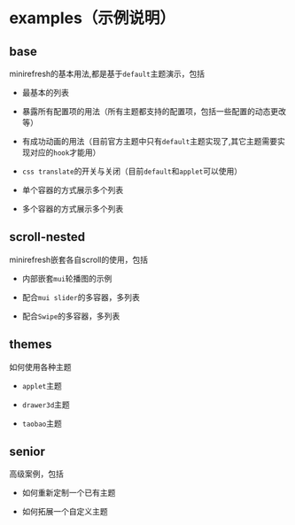 # examples（示例说明）

## base

minirefresh的基本用法,都是基于`default`主题演示，包括

- 最基本的列表

- 暴露所有配置项的用法（所有主题都支持的配置项，包括一些配置的动态更改等）

- 有成功动画的用法（目前官方主题中只有`default`主题实现了,其它主题需要实现对应的`hook`才能用）

- `css translate`的开关与关闭（目前`default`和`applet`可以使用）

- 单个容器的方式展示多个列表

- 多个容器的方式展示多个列表

## scroll-nested

minirefresh嵌套各自scroll的使用，包括

- 内部嵌套`mui`轮播图的示例

- 配合`mui slider`的多容器，多列表

- 配合`Swipe`的多容器，多列表

## themes

如何使用各种主题

- `applet`主题

- `drawer3d`主题

- `taobao`主题

## senior

高级案例，包括

- 如何重新定制一个已有主题

- 如何拓展一个自定义主题